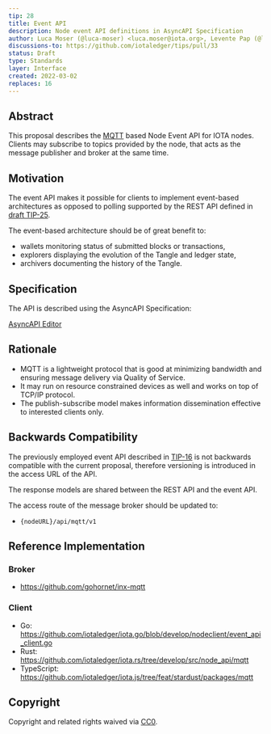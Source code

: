 ```yaml
---
tip: 28
title: Event API
description: Node event API definitions in AsyncAPI Specification
author: Luca Moser (@luca-moser) <luca.moser@iota.org>, Levente Pap (@lzpap) <levente.pap@iota.org>
discussions-to: https://github.com/iotaledger/tips/pull/33
status: Draft
type: Standards
layer: Interface
created: 2022-03-02
replaces: 16
---
```


## Abstract

This proposal describes the [MQTT](https://mqtt.org/) based Node Event API for IOTA nodes. Clients may subscribe to
topics provided by the node, that acts as the message publisher and broker at the same time.

## Motivation

The event API makes it possible for clients to implement event-based architectures as opposed to polling supported
by the REST API defined in [draft TIP-25](../TIP-0025/tip-0025.md).

The event-based architecture should be of great benefit to:
 - wallets monitoring status of submitted blocks or transactions,
 - explorers displaying the evolution of the Tangle and ledger state,
 - archivers documenting the history of the Tangle.

## Specification

The API is described using the AsyncAPI Specification:

[AsyncAPI Editor](https://studio.asyncapi.com/?url=https://raw.githubusercontent.com/iotaledger/tips/stardust-event-api/tips/TIP-0028/event-api.yml)

## Rationale

 - MQTT is a lightweight protocol that is good at minimizing bandwidth and ensuring message delivery via Quality of Service.
 - It may run on resource constrained devices as well and works on top of TCP/IP protocol.
 - The publish-subscribe model makes information dissemination effective to interested clients only.

## Backwards Compatibility

The previously employed event API described in [TIP-16](../TIP-0016/tip-0016.md) is not backwards compatible with the
current proposal, therefore versioning is introduced in the access URL of the API.

The response models are shared between the REST API and the event API.

The access route of the message broker should be updated to:
 - `{nodeURL}/api/mqtt/v1`

## Reference Implementation

### Broker
 - https://github.com/gohornet/inx-mqtt

### Client
 - Go: https://github.com/iotaledger/iota.go/blob/develop/nodeclient/event_api_client.go
 - Rust: https://github.com/iotaledger/iota.rs/tree/develop/src/node_api/mqtt
 - TypeScript: https://github.com/iotaledger/iota.js/tree/feat/stardust/packages/mqtt

## Copyright

Copyright and related rights waived via [CC0](https://creativecommons.org/publicdomain/zero/1.0/).
